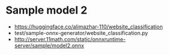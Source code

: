 # Sample model 2

- https://huggingface.co/alimazhar-110/website_classification
- test/sample-onnx-generator/website_classification.py
- http://server.11math.com/static/onnxruntime-server/sample/model2.onnx